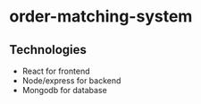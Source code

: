 # order-matching-system

## Technologies

- React for frontend
- Node/express for backend
- Mongodb for database
